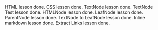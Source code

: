 HTML lesson done.
CSS lesson done.
TextNode lesson done.
TextNode Test lesson done.
HTMLNode lesson done.
LeafNode lesson done.
ParentNode lesson done.
TextNode to LeafNode lesson done.
Inline markdown lesson done.
Extract Links lesson done.